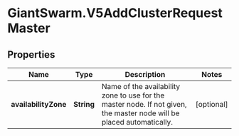 # GiantSwarm.V5AddClusterRequestMaster

## Properties
Name | Type | Description | Notes
------------ | ------------- | ------------- | -------------
**availabilityZone** | **String** | Name of the availability zone to use for the master node. If not given, the master node will be placed automatically.  | [optional] 


